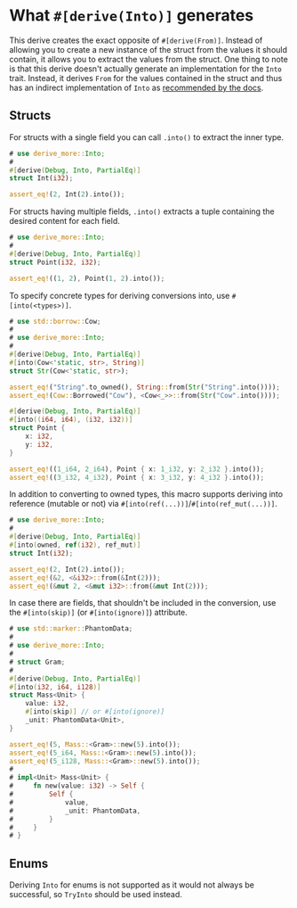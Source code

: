 # What `#[derive(Into)]` generates

This derive creates the exact opposite of `#[derive(From)]`.
Instead of allowing you to create a new instance of the struct from the values
it should contain, it allows you to extract the values from the struct. One
thing to note is that this derive doesn't actually generate an implementation
for the `Into` trait. Instead, it derives `From` for the values contained in
the struct and thus has an indirect implementation of `Into` as
[recommended by the docs][1].




## Structs

For structs with a single field you can call `.into()` to extract the inner type.

```rust
# use derive_more::Into;
#
#[derive(Debug, Into, PartialEq)]
struct Int(i32);

assert_eq!(2, Int(2).into());
```

For structs having multiple fields, `.into()` extracts a tuple containing the
desired content for each field.

```rust
# use derive_more::Into;
#
#[derive(Debug, Into, PartialEq)]
struct Point(i32, i32);

assert_eq!((1, 2), Point(1, 2).into());
```

To specify concrete types for deriving conversions into, use `#[into(<types>)]`.

```rust
# use std::borrow::Cow;
#
# use derive_more::Into;
#
#[derive(Debug, Into, PartialEq)]
#[into(Cow<'static, str>, String)]
struct Str(Cow<'static, str>);

assert_eq!("String".to_owned(), String::from(Str("String".into())));
assert_eq!(Cow::Borrowed("Cow"), <Cow<_>>::from(Str("Cow".into())));

#[derive(Debug, Into, PartialEq)]
#[into((i64, i64), (i32, i32))]
struct Point {
    x: i32,
    y: i32,
}

assert_eq!((1_i64, 2_i64), Point { x: 1_i32, y: 2_i32 }.into());
assert_eq!((3_i32, 4_i32), Point { x: 3_i32, y: 4_i32 }.into());
```

In addition to converting to owned types, this macro supports deriving into
reference (mutable or not) via `#[into(ref(...))]`/`#[into(ref_mut(...))]`.

```rust
# use derive_more::Into;
#
#[derive(Debug, Into, PartialEq)]
#[into(owned, ref(i32), ref_mut)]
struct Int(i32);

assert_eq!(2, Int(2).into());
assert_eq!(&2, <&i32>::from(&Int(2)));
assert_eq!(&mut 2, <&mut i32>::from(&mut Int(2)));
```

In case there are fields, that shouldn't be included in the conversion, use the
`#[into(skip)]` (or `#[into(ignore)]`) attribute.

```rust
# use std::marker::PhantomData;
#
# use derive_more::Into;
#
# struct Gram;
#
#[derive(Debug, Into, PartialEq)]
#[into(i32, i64, i128)]
struct Mass<Unit> {
    value: i32,
    #[into(skip)] // or #[into(ignore)]
    _unit: PhantomData<Unit>,
}

assert_eq!(5, Mass::<Gram>::new(5).into());
assert_eq!(5_i64, Mass::<Gram>::new(5).into());
assert_eq!(5_i128, Mass::<Gram>::new(5).into());
#
# impl<Unit> Mass<Unit> {
#     fn new(value: i32) -> Self {
#         Self {
#             value,
#             _unit: PhantomData,
#         }
#     }
# }
```




## Enums

Deriving `Into` for enums is not supported as it would not always be successful,
so `TryInto` should be used instead.




[1]: https://doc.rust-lang.org/core/convert/trait.Into.html
